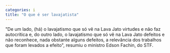 ```yaml
---
categories: i
title: "O que é ser lavajatista"
---
```

"De um lado, (há) o lavajatismo que só vê na Lava Jato virtudes e não faz autocrítica e, do outro lado, o lavajatismo que só vê na Lava Jato defeitos e não reconhece, nada obstante alguns defeitos, a relevância dos trabalhos que foram levados a efeito", resumiu o ministro Edson Fachin, do STF.